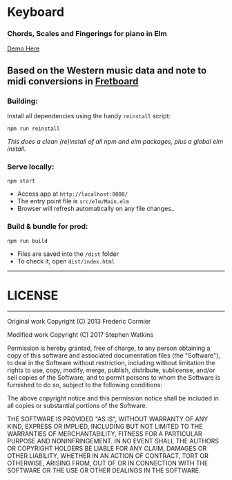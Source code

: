 # Keyboard

### Chords, Scales and Fingerings for piano in Elm


[Demo Here](http://www.saw2th.co.uk/)

Based on the Western music data and note to midi conversions in [Fretboard](https://github.com/fredericcormier/Fretboard)
---
### Building:

Install all dependencies using the handy `reinstall` script:
```
npm run reinstall
```
*This does a clean (re)install of all npm and elm packages, plus a global elm install.*

### Serve locally:
```
npm start
```
* Access app at `http://localhost:8080/`
* The entry point file is `src/elm/Main.elm`
* Browser will refresh automatically on any file changes..


### Build & bundle for prod:
```
npm run build
```

* Files are saved into the `/dist` folder
* To check it, open `dist/index.html`

___


# LICENSE
----
Original work Copyright (C) 2013 Frederic Cormier

Modified work Copyright (C) 2017 Stephen Watkins

Permission is hereby granted, free of charge, to any person obtaining a copy of this software and associated documentation files (the "Software"), to deal in the Software without restriction, including without limitation the rights to use, copy, modify, merge, publish, distribute, sublicense, and/or sell copies of the Software, and to permit persons to whom the Software is furnished to do so, subject to the following conditions:

The above copyright notice and this permission notice shall be included in all copies or substantial portions of the Software.

THE SOFTWARE IS PROVIDED "AS IS", WITHOUT WARRANTY OF ANY KIND, EXPRESS OR IMPLIED, INCLUDING BUT NOT LIMITED TO THE WARRANTIES OF MERCHANTABILITY, FITNESS FOR A PARTICULAR PURPOSE AND NONINFRINGEMENT. IN NO EVENT SHALL THE AUTHORS OR COPYRIGHT HOLDERS BE LIABLE FOR ANY CLAIM, DAMAGES OR OTHER LIABILITY, WHETHER IN AN ACTION OF CONTRACT, TORT OR OTHERWISE, ARISING FROM, OUT OF OR IN CONNECTION WITH THE SOFTWARE OR THE USE OR OTHER DEALINGS IN THE SOFTWARE.